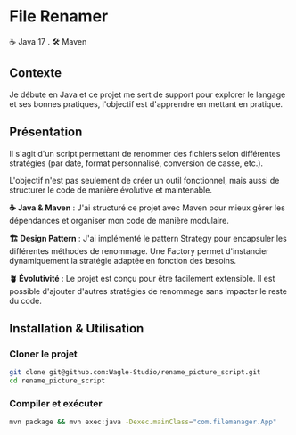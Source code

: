 # File Renamer

☕ Java 17 . 🛠️ Maven

## Contexte

Je débute en Java et ce projet me sert de support pour explorer le langage et ses bonnes pratiques, l'objectif est d'apprendre en mettant en pratique.

## Présentation

Il s'agit d'un script permettant de renommer des fichiers selon différentes stratégies (par date, format personnalisé, conversion de casse, etc.).  

L'objectif n'est pas seulement de créer un outil fonctionnel, mais aussi de structurer le code de manière évolutive et maintenable.

**☕ Java & Maven** : J'ai structuré ce projet avec Maven pour mieux gérer les dépendances et organiser mon code de manière modulaire.

**🏗️ Design Pattern** : J'ai implémenté le pattern Strategy pour encapsuler les différentes méthodes de renommage. Une Factory permet d'instancier dynamiquement la stratégie adaptée en fonction des besoins.

**🪴 Évolutivité** : Le projet est conçu pour être facilement extensible. Il est possible d'ajouter d'autres stratégies de renommage sans impacter le reste du code.

## Installation & Utilisation

### Cloner le projet

```sh
git clone git@github.com:Wagle-Studio/rename_picture_script.git
cd rename_picture_script
```

### Compiler et exécuter

```sh
mvn package && mvn exec:java -Dexec.mainClass="com.filemanager.App"
```